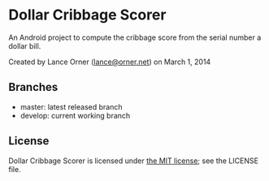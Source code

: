 Dollar Cribbage Scorer
======================

An Android project to compute the cribbage score from the serial
number a dollar bill.

Created by Lance Orner (lance@orner.net) on March 1, 2014


Branches
--------

- master: latest released branch
- develop: current working branch


License
-------

Dollar Cribbage Scorer is licensed under [the MIT
license](https://opensource.org/licenses/MIT); see the LICENSE file.
